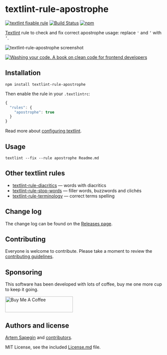 # textlint-rule-apostrophe

[![textlint fixable rule](https://img.shields.io/badge/textlint-fixable-green.svg?style=social)](https://textlint.github.io/) [![Build Status](https://travis-ci.org/sapegin/textlint-rule-apostrophe.svg)](https://travis-ci.org/sapegin/textlint-rule-apostrophe) [![npm](https://img.shields.io/npm/v/textlint-rule-apostrophe.svg)](https://www.npmjs.com/package/textlint-rule-apostrophe)

[Textlint](https://github.com/textlint/textlint) rule to check and fix correct apostrophe usage: replace `'` and `‘` with `’`.

![textlint-rule-apostrophe screenshot](https://d3vv6lp55qjaqc.cloudfront.net/items/273Q363N452m0x0b393E/apostrophe.png)

[![Washing your code. A book on clean code for frontend developers](https://sapegin.me/images/washing-code-github.jpg)](https://sapegin.me/book/)

## Installation

```shell
npm install textlint-rule-apostrophe
```

Then enable the rule in your `.textlintrc`:

```js
{
  "rules": {
    "apostrophe": true
  }
}
```

Read more about [configuring textlint](https://github.com/textlint/textlint/blob/master/docs/configuring.md).

## Usage

```shell
textlint --fix --rule apostrophe Readme.md
```

## Other textlint rules

- [textlint-rule-diacritics](https://github.com/sapegin/textlint-rule-diacritics) — words with diacritics
- [textlint-rule-stop-words](https://github.com/sapegin/textlint-rule-stop-words) — filler words, buzzwords and clichés
- [textlint-rule-terminology](https://github.com/sapegin/textlint-rule-terminology) — correct terms spelling

## Change log

The change log can be found on the [Releases page](https://github.com/sapegin/textlint-rule-apostrophe/releases).

## Contributing

Everyone is welcome to contribute. Please take a moment to review the [contributing guidelines](Contributing.md).

## Sponsoring

This software has been developed with lots of coffee, buy me one more cup to keep it going.

<a href="https://www.buymeacoffee.com/sapegin" target="_blank"><img src="https://cdn.buymeacoffee.com/buttons/lato-orange.png" alt="Buy Me A Coffee" height="51" width="217" ></a>

## Authors and license

[Artem Sapegin](https://sapegin.me) and [contributors](https://github.com/sapegin/textlint-rule-apostrophe/graphs/contributors).

MIT License, see the included [License.md](License.md) file.
